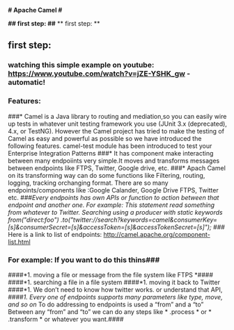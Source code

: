 **# Apache Camel #**

**## first step: ##**
** first step: **
## first step: ## 

### watching this simple example on youtube:    https://www.youtube.com/watch?v=jZE-YSHK_gw  -automatic!

### Features: 
###* Camel is a Java library to routing and mediation,so you can easily wire up tests in whatever unit testing framework you use (JUnit 3.x (deprecated), 4.x, or TestNG). However the Camel project has tried to make the testing of Camel as easy and powerful as possible so we have introduced the following features.
camel-test module has been introduced to test your Enterprise Integration Patterns 
###* It has component make interacting between many endpoiints very simple.It moves and transforms messages between endpoints like FTPS, Twitter, Google drive, etc.
###* Apach Camel on its transforming way can do  some functions like  Filtering, routing, logging, tracking orchanging format.
There are so many endpoints/components like :Google Calander, Google Drive FTPS, Twitter etc.
###*Every endpoints has own APIs or function to action between that endpoint and another one.
For example: This statement read something from whatever  to Twitter.
Searching using a producer with static keywords
from("direct:foo")
  .to("twitter://search?keywords=camel&consumerKey=[s]&consumerSecret=[s]&accessToken=[s]&accessTokenSecret=[s]");
###* Here is a link to list of endpoints: http://camel.apache.org/component-list.html 
 
### For example: If you want to do this thins###
####*1. moving a file or message from the file system like FTPS *####
####*1. searching a file in a file system
####*1. moving it back to Twitter 
####*1. We don’t need to know how twitter works. or understand that API, 
####*1. Every one of endpoints supports many parameters like type, move, and so on*
To do addressing to endpoints is used a “from” and a “to”
Between any “from”  and “to” we can do any steps like * .process * or * .transform * or whatever you want.####



